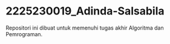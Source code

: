 # 2225230019_Adinda-Salsabila
Repositori ini dibuat untuk memenuhi tugas akhir Algoritma dan Pemrograman.
